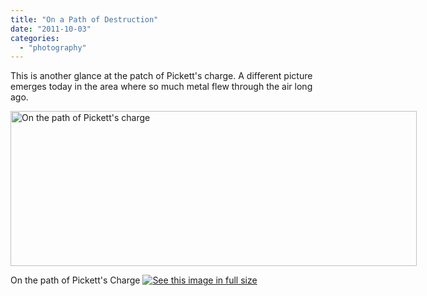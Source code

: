 ```yaml
---
title: "On a Path of Destruction"
date: "2011-10-03"
categories: 
  - "photography"
---
```

This is another glance at the patch of Pickett's charge. A different picture emerges today in the area where so much metal flew through the air long ago.

<div class='wp-caption aligncenter' style='width: 660px; margin-left: auto; margin-right: auto;'>
<img width='650px' height='248px' alt="On the path of Pickett's charge" title='On the path of Pickett's charge' src='/uploads/2011/09/17Gettysburg/m/csa_near_lookout_m.jpg'>
<p class='wp-caption-text'>On the path of Pickett's Charge <a href='/uploads/2011/09/17Gettysburg/l/csa_near_lookout_l.jpg'><img alt='See this image in full size' src='/static/fs_img.jpg' /></a></p>
</div>
